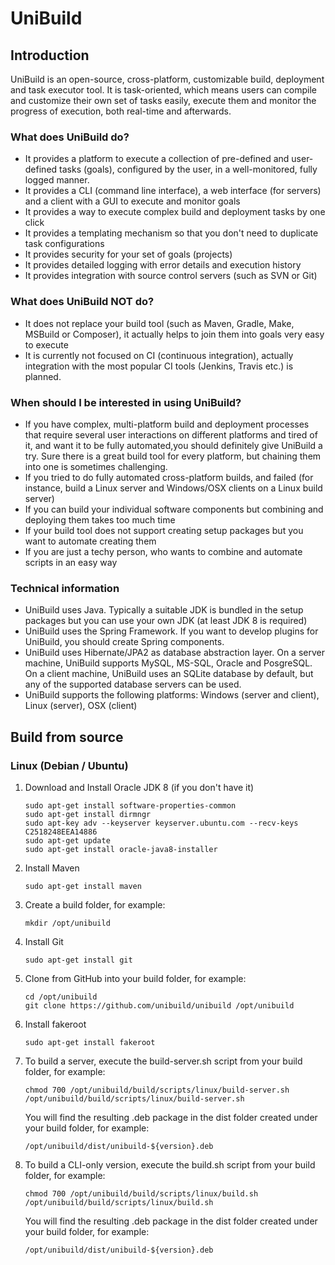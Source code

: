 # UniBuild

## Introduction

UniBuild is an open-source, cross-platform, customizable build, deployment and task executor tool. It is task-oriented, which means users can compile and customize their own set of tasks easily, execute them and monitor the progress of execution, both real-time and afterwards.

### What does UniBuild do?

* It provides a platform to execute a collection of pre-defined and user-defined tasks (goals), configured by the user, in a well-monitored, fully logged manner.
* It provides a CLI (command line interface), a web interface (for servers) and a client with a GUI to execute and monitor goals
* It provides a way to execute complex build and deployment tasks by one click
* It provides a templating mechanism so that you don't need to duplicate task configurations
* It provides security for your set of goals (projects)
* It provides detailed logging with error details and execution history
* It provides integration with source control servers (such as SVN or Git)

### What does UniBuild NOT do?

* It does not replace your build tool (such as Maven, Gradle, Make, MSBuild or Composer), it actually helps to join them into goals very easy to execute
* It is currently not focused on CI (continuous integration), actually integration with the most popular CI tools (Jenkins, Travis etc.) is planned.

### When should I be interested in using UniBuild?

* If you have complex, multi-platform build and deployment processes that require several user interactions on different platforms and tired of it, and want it to be fully automated,you should definitely give UniBuild a try. 
Sure there is a great build tool for every platform, but chaining them into one is sometimes challenging. 
* If you tried to do fully automated cross-platform builds, and failed (for instance, build a Linux server and Windows/OSX clients on a Linux build server)
* If you can build your individual software components but combining and deploying them takes too much time
* If your build tool does not support creating setup packages but you want to automate creating them
* If you are just a techy person, who wants to combine and automate scripts in an easy way

### Technical information

* UniBuild uses Java. Typically a suitable JDK is bundled in the setup packages but you can use your own JDK (at least JDK 8 is required)
* UniBuild uses the Spring Framework. If you want to develop plugins for UniBuild, you should create Spring components.
* UniBuild uses Hibernate/JPA2 as database abstraction layer. On a server machine, UniBuild supports MySQL, MS-SQL, Oracle and PosgreSQL. On a client machine, UniBuild uses an SQLite database by default, but any of the supported database servers can be used.
* UniBuild supports the following platforms: Windows (server and client), Linux (server), OSX (client)


## Build from source

### Linux (Debian / Ubuntu)

1. Download and Install Oracle JDK 8 (if you don't have it)
	```
	sudo apt-get install software-properties-common
	sudo apt-get install dirmngr
	sudo apt-key adv --keyserver keyserver.ubuntu.com --recv-keys C2518248EEA14886
	sudo apt-get update
	sudo apt-get install oracle-java8-installer
	```
	
2. Install Maven
	```
	sudo apt-get install maven
	```
	
3. Create a build folder, for example:
	```
	mkdir /opt/unibuild
	```

4. Install Git
	```
	sudo apt-get install git
	```
	
5. Clone from GitHub into your build folder, for example:
	```
	cd /opt/unibuild
	git clone https://github.com/unibuild/unibuild /opt/unibuild
	```

6. Install fakeroot
	```
	sudo apt-get install fakeroot
	```
	
7. To build a server, execute the build-server.sh script from your build folder, for example:
	```
	chmod 700 /opt/unibuild/build/scripts/linux/build-server.sh
	/opt/unibuild/build/scripts/linux/build-server.sh
	```
	
	You will find the resulting .deb package in the dist folder created under your build folder, for example:
	```
	/opt/unibuild/dist/unibuild-${version}.deb
	```
	
	
8. To build a CLI-only version, execute the build.sh script from your build folder, for example:
	```
	chmod 700 /opt/unibuild/build/scripts/linux/build.sh
	/opt/unibuild/build/scripts/linux/build.sh
	```
	
	You will find the resulting .deb package in the dist folder created under your build folder, for example:
	```
	/opt/unibuild/dist/unibuild-${version}.deb
	```